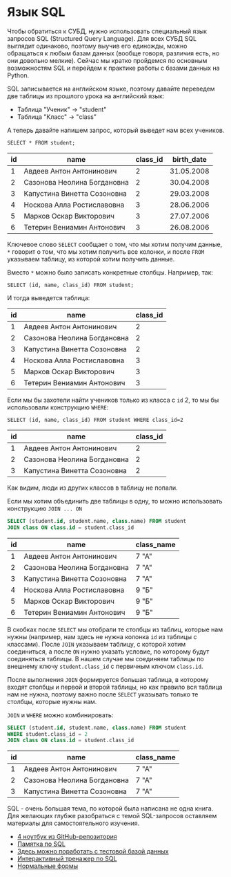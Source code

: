 # Язык SQL

Чтобы обратиться к СУБД, нужно использовать специальный язык запросов SQL (Structured Query Language). Для всех СУБД SQL выглядит одинаково, поэтому выучив его единожды, можно обращаться к любым базам данных (вообще говоря, различия есть, но они довольно мелкие). Сейчас мы кратко пройдемся по основным возможностям SQL и перейдем к практике работы с базами данных на Python.

SQL записывается на английском языке, поэтому давайте переведем две таблицы из прошлого урока на английский язык:

- Таблица "Ученик" -> "student"
- Таблица "Класс" -> "class"

А теперь давайте напишем запрос, который выведет нам всех учеников.

`SELECT * FROM student;`

| id | name | class_id | birth_date |
| -- | --- | -------- | ------------- |
| 1 | Авдеев Антон Антонинович | 2 | 31.05.2008 |
| 2 | Сазонова Неолина Богдановна | 2 | 30.04.2008 |
| 3 | Капустина Винетта Созоновна | 2 | 29.03.2008 |
| 4 | Носкова Алла Ростиславовна | 3 | 28.06.2006 |
| 5 | Марков Оскар Викторович | 3 | 27.07.2006 |
| 6 | Тетерин Вениамин Антонович | 3 | 26.08.2006 |

Ключевое слово `SELECT` сообщает о том, что мы хотим получим данные, `*` говорит о том, что мы хотим получить все колонки, и после `FROM` указываем таблицу, из которой хотим получить данные.

Вместо `*` можно было записать конкретные столбцы. Например, так:

`SELECT (id, name, class_id) FROM student;`

И тогда выведется таблица:

| id | name | class_id |
| -- | --- | -------- |
| 1 | Авдеев Антон Антонинович | 2 |
| 2 | Сазонова Неолина Богдановна | 2 |
| 3 | Капустина Винетта Созоновна | 2 |
| 4 | Носкова Алла Ростиславовна | 3 |
| 5 | Марков Оскар Викторович | 3 |
| 6 | Тетерин Вениамин Антонович | 3 |

Если мы бы захотели найти учеников только из класса с `id` 2, то мы бы использовали конструкцию `WHERE`:

`SELECT (id, name, class_id) FROM student WHERE class_id=2`

| id | name | class_id |
| -- | --- | -------- |
| 1 | Авдеев Антон Антонинович | 2 |
| 2 | Сазонова Неолина Богдановна | 2 |
| 3 | Капустина Винетта Созоновна | 2 |

Как видим, люди из других классов в таблицу не попали.

Если мы хотим объединить две таблицы в одну, то можно использовать конструкцию `JOIN ... ON`

```sql
SELECT (student.id, student.name, class.name) FROM student
JOIN class ON class.id = student.class_id
```

| id | name | class_name |
| -- | --- | -------- |
| 1 | Авдеев Антон Антонинович | 7 "А" |
| 2 | Сазонова Неолина Богдановна | 7 "А" |
| 3 | Капустина Винетта Созоновна | 7 "А" |
| 4 | Носкова Алла Ростиславовна | 9 "Б" |
| 5 | Марков Оскар Викторович | 9 "Б" |
| 6 | Тетерин Вениамин Антонович | 9 "Б" |

В скобках после `SELECT` мы отобрали те столбцы из таблиц, которые нам нужны (например, нам здесь не нужна колонка `id` из таблицы с классами). После `JOIN` указываем таблицу, с которой хотим соединиться, а после `ON` нужно указать условие, по которому будут соединяться таблицы. В нашем случае мы соединяем таблицы по внешнему ключу `student.class_id` с первичным ключом `class.id`.

После выполнения `JOIN` формируется большая таблица, в которому входят столбцы и первой и второй таблицы, но как правило вся таблица нам не нужна, поэтому важно после `SELECT` указывать только те столбцы, которые нужны нам.

`JOIN` и `WHERE` можно комбинировать:

```sql
SELECT (student.id, student.name, class.name) FROM student
WHERE student.class_id = 2
JOIN class ON class.id = student.class_id
```

| id | name | class_name |
| -- | --- | -------- |
| 1 | Авдеев Антон Антонинович | 7 "А" |
| 2 | Сазонова Неолина Богдановна | 7 "А" |
| 3 | Капустина Винетта Созоновна | 7 "А" |

SQL - очень большая тема, по которой была написана не одна книга. Для желающих глубже разобраться с темой SQL-запросов оставляем материалы для самостоятельного изучения.

- [4 ноутбук из GitHub-репозитория](https://github.com/svkov/brunoyam-ds-online-notebooks/blob/main/notebooks/04-DataBase.ipynb)
- [Памятка по SQL](https://habr.com/ru/post/564390/)
- [Здесь можно поработать с тестовой базой данных](https://www.w3schools.com/sql/trysql.asp?filename=trysql_op_in)
- [Интерактивный тренажер по SQL](https://stepik.org/course/63054/promo)
- [Нормальные формы](https://habr.com/ru/post/254773/)
